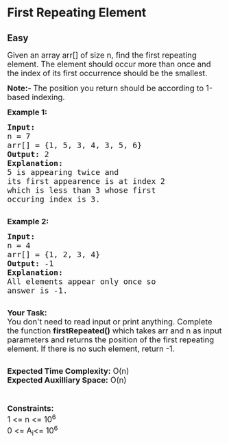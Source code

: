 # First Repeating Element
## Easy
<div class="problems_problem_content__Xm_eO"><p><span style="font-size:18px">Given an array arr[] of size n, find the first repeating element. The element should occur more than once and the index of its first occurrence should be the smallest.</span></p>

<p><span style="font-size:18px"><strong>Note:- </strong>The position you return should be according to 1-based indexing.&nbsp;</span></p>

<p><strong><span style="font-size:18px">Example 1:</span></strong></p>

<pre><span style="font-size:18px"><strong>Input:</strong>
n = 7
arr[] = {1, 5, 3, 4, 3, 5, 6}
<strong>Output:</strong> 2
<strong>Explanation: </strong>
5 is appearing twice and 
its first appearence is at index 2 
which is less than 3 whose first 
occuring index is 3.</span></pre>

<p><br>
<span style="font-size:18px"><strong>Example 2:</strong></span></p>

<pre><span style="font-size:18px"><strong>Input:</strong>
n = 4
arr[] = {1, 2, 3, 4}
<strong>Output:</strong> -1
<strong>Explanation: </strong>
All elements appear only once so 
answer is -1.</span></pre>

<p><br>
<span style="font-size:18px"><strong>Your Task:</strong><br>
You don't need to read input or print anything. Complete the function <strong>firstRepeated()</strong> which takes arr and n&nbsp;as input parameters and returns the position of the first repeating element. If there is no such element, return -1.</span><br>
&nbsp;</p>

<p><span style="font-size:18px"><strong>Expected Time Complexity:</strong> O(n)<br>
<strong>Expected Auxilliary Space:</strong> O(n)</span></p>

<p>&nbsp;</p>

<p><span style="font-size:18px"><strong>Constraints:</strong><br>
1 &lt;= n &lt;= 10<sup>6</sup><br>
0 &lt;= A<sub>i</sub>&lt;= 10<sup>6</sup></span></p>
</div>